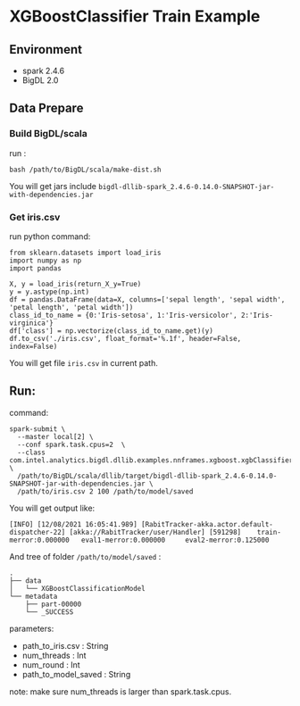 # XGBoostClassifier Train Example

## Environment
- spark 2.4.6
- BigDL 2.0 
## Data Prepare

### Build BigDL/scala
run :
```
bash /path/to/BigDL/scala/make-dist.sh
```

You will get jars include `bigdl-dllib-spark_2.4.6-0.14.0-SNAPSHOT-jar-with-dependencies.jar`

### Get iris.csv

run python command:
```
from sklearn.datasets import load_iris
import numpy as np
import pandas

X, y = load_iris(return_X_y=True)
y = y.astype(np.int)
df = pandas.DataFrame(data=X, columns=['sepal length', 'sepal width', 'petal length', 'petal width'])
class_id_to_name = {0:'Iris-setosa', 1:'Iris-versicolor', 2:'Iris-virginica'}
df['class'] = np.vectorize(class_id_to_name.get)(y)
df.to_csv('./iris.csv', float_format='%.1f', header=False, index=False)
```

You will get file `iris.csv` in current path.

## Run:
command:
```
spark-submit \
  --master local[2] \
  --conf spark.task.cpus=2  \
  --class com.intel.analytics.bigdl.dllib.examples.nnframes.xgboost.xgbClassifierTrainingExample \
  /path/to/BigDL/scala/dllib/target/bigdl-dllib-spark_2.4.6-0.14.0-SNAPSHOT-jar-with-dependencies.jar \
  /path/to/iris.csv 2 100 /path/to/model/saved
```

You will get output like:
```
[INFO] [12/08/2021 16:05:41.989] [RabitTracker-akka.actor.default-dispatcher-22] [akka://RabitTracker/user/Handler] [591298]    train-merror:0.000000   eval1-merror:0.000000     eval2-merror:0.125000
```
And tree of folder `/path/to/model/saved` :
```
.
├── data
│   └── XGBoostClassificationModel
└── metadata
    ├── part-00000
    └── _SUCCESS
```
parameters:
- path_to_iris.csv : String
- num_threads : Int
- num_round : Int 
- path_to_model_saved : String

note: make sure num_threads is larger than spark.task.cpus.

